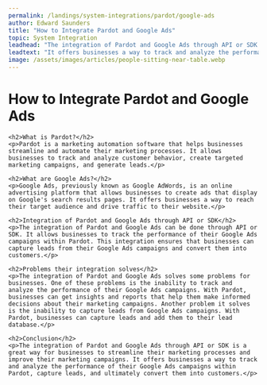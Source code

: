 ```yaml
---
permalink: /landings/system-integrations/pardot/google-ads
author: Edward Saunders
title: "How to Integrate Pardot and Google Ads"
topic: System Integration
leadhead: "The integration of Pardot and Google Ads through API or SDK is a great way for businesses to streamline their marketing processes and improve their marketing campaigns"
leadtext: "It offers businesses a way to track and analyze the performance of their Google Ads campaigns within Pardot, capture leads, and ultimately convert them into customers."
image: /assets/images/articles/people-sitting-near-table.webp
---
```

<div class="arttext">	<h1>How to Integrate Pardot and Google Ads</h1>

	<h2>What is Pardot?</h2>
	<p>Pardot is a marketing automation software that helps businesses streamline and automate their marketing processes. It allows businesses to track and analyze customer behavior, create targeted marketing campaigns, and generate leads.</p>

	<h2>What are Google Ads?</h2>
	<p>Google Ads, previously known as Google AdWords, is an online advertising platform that allows businesses to create ads that display on Google's search results pages. It offers businesses a way to reach their target audience and drive traffic to their website.</p>

	<h2>Integration of Pardot and Google Ads through API or SDK</h2>
	<p>The integration of Pardot and Google Ads can be done through API or SDK. It allows businesses to track the performance of their Google Ads campaigns within Pardot. This integration ensures that businesses can capture leads from their Google Ads campaigns and convert them into customers.</p>

	<h2>Problems their integration solves</h2>
	<p>The integration of Pardot and Google Ads solves some problems for businesses. One of these problems is the inability to track and analyze the performance of their Google Ads campaigns. With Pardot, businesses can get insights and reports that help them make informed decisions about their marketing campaigns. Another problem it solves is the inability to capture leads from Google Ads campaigns. With Pardot, businesses can capture leads and add them to their lead database.</p>

	<h2>Conclusion</h2>
	<p>The integration of Pardot and Google Ads through API or SDK is a great way for businesses to streamline their marketing processes and improve their marketing campaigns. It offers businesses a way to track and analyze the performance of their Google Ads campaigns within Pardot, capture leads, and ultimately convert them into customers.</p>

</div>